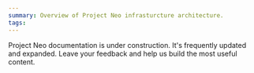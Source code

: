 ```yaml
---
summary: Overview of Project Neo infrasturcture architecture.
tags: 
---
```


 <div class="info" markdown="1">

Project Neo documentation is under construction. It's frequently updated and expanded. Leave your feedback and help us build the most useful content.

</div>
